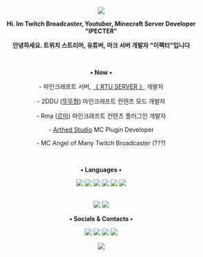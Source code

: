 <div align="center">
  <a href="#"><img src="https://capsule-render.vercel.app/api?type=waving&height=240&text=•%20IPECTER%20이팩터%20•&fontSize=50&fontAlignY=40&fontColor=FFFFFF&color=0:4f4dff,100:de47cc"></a>
  <p><strong>Hi. Im Twitch Broadcaster, Youtuber, Minecraft Server Developer "IPECTER"</strong></p>
  <p><strong>안녕하세요. 트위치 스트리머, 유튜버, 마크 서버 개발자 "이팩터"입니다</strong></p>
  <br>
  <p>
    <p><strong>• Now •</strong></p>
    <p>- 마인크래프트 서버, <a href="https://site.rtuserver.kr">《 RTU SERVER 》</a> 개발자</p>
    <p>- 2DDU (<a href="https://youtube.com/@2ddu">뚜뚜형</a>) 마인크래프트 컨텐츠 모드 개발자</p>
    <p>- Rma (<a href="https://youtube.com/@RmaGodH">르마</a>) 마인크래프트 컨텐츠 플러그인 개발자</p>
    <p>- <a href="https://github.com/Arthed-Studios">Arthed Studio<a> MC Plugin Developer</p>
    <p>- MC Angel of Many Twitch Broadcaster (???)</p>
  </p>
  <br>
<p>
  <p><strong>• Languages •</strong></p>
  <a href="#"><img src="https://img.shields.io/badge/JAVA-f56042?&logo=oracle&style=for-the-badge&logoColor=ffffff"></a>
  <a href="#"><img src="https://img.shields.io/badge/PYTHON-4266f5?&logo=python&style=for-the-badge&logoColor=ffffff"></a>
  <a href="#"><img src="https://img.shields.io/badge/KOTLIN-d142f5?&logo=kotlin&style=for-the-badge&logoColor=ffffff"></a>
  <a href="#"><img src="https://img.shields.io/badge/C-429ef5?&logo=c&style=for-the-badge&logoColor=ffffff"></a>
  <a href="#"><img src="https://img.shields.io/badge/C%23-7542f5?&logo=c%20sharp&style=for-the-badge&logoColor=ffffff"></a>
  <a href="#"><img src="https://img.shields.io/badge/JAVASCRIPT-b89721?&logo=javascript&style=for-the-badge&logoColor=ffffff"></a>
</p>
<br>
<a href="#"><img src="https://github-readme-stats-psi-topaz.vercel.app/api?username=IPECTER&count_private=true&show_icons=true&bg_color=DEG,4f4dff,de47cc&text_color=d6d6d6&title_color=f0f0f0&icon_color=f0f0f0&locale=en&line_height=27&hide_border=true&border_radius=0"></a>
<a href="#"><img src="https://github-readme-stats-psi-topaz.vercel.app/api/top-langs/?username=IPECTER&langs_count=3&count_private=false&show_icons=true&bg_color=DEG,4f4dff,de47cc&text_color=d6d6d6&title_color=f0f0f0&icon_color=f0f0f0&locale=en&hide_border=true&border_radius=0"></a>
<br>
<p>
  <p><strong>• Socials & Contacts •</strong></p>
  <a href="https://twitch.tv/ipecter"><img src="https://img.shields.io/twitch/status/ipecter?color=%238142f5&logo=twitch&style=for-the-badge&logoColor=ffffff"></a>
  <a href="https://discord.gg/WnC2wFa6Uq"><img src="https://img.shields.io/discord/894887872765771796?color=%235865F2&label=Discord&logo=discord&style=for-the-badge&logoColor=ffffff"></a>
  <a href="https://youtube.com/c/%EC%9D%B4%ED%8C%A9%ED%84%B0"><img src="https://img.shields.io/youtube/channel/subscribers/UCScAFGefnrRrc41IC4DZGoQ?color=red&label=youtube&logo=youtube&style=for-the-badge&logoColor=ffffff"></a>
  <a href="mailto:ipectert@gmail.com?subject=[GitHub] "><img src="https://img.shields.io/badge/Email-ipectert%40gmail.com-EA4335?&logo=gmail&style=for-the-badge&logoColor=ffffff"></a>
  </p>
  <a href="#"><img src="https://capsule-render.vercel.app/api?type=waving&height=240&fontSize=50&fontAlignY=40&fontColor=FFFFFF&color=100:4f4dff,0:de47cc&section=footer"></a>
</div>
